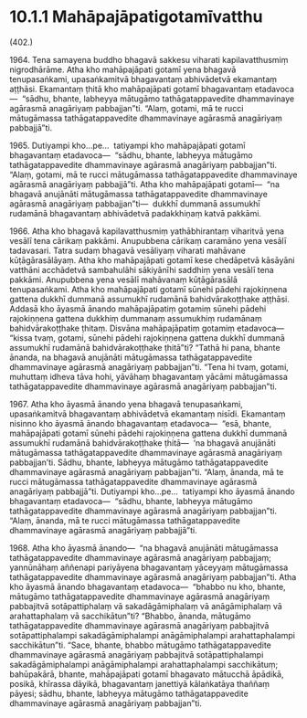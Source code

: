 

# 10.1.1 Mahāpajāpatigotamīvatthu




(402.)

1964\. Tena samayena buddho bhagavā sakkesu viharati kapilavatthusmiṃ nigrodhārāme. Atha kho mahāpajāpati gotamī yena bhagavā tenupasaṅkami, upasaṅkamitvā bhagavantaṃ abhivādetvā ekamantaṃ aṭṭhāsi. Ekamantaṃ ṭhitā kho mahāpajāpati gotamī bhagavantaṃ etadavoca—  “sādhu, bhante, labheyya mātugāmo tathāgatappavedite dhammavinaye agārasmā anagāriyaṃ pabbajjan”ti. “Alaṃ, gotami, mā te rucci mātugāmassa tathāgatappavedite dhammavinaye agārasmā anagāriyaṃ pabbajjā”ti.

1965\. Dutiyampi kho…pe…  tatiyampi kho mahāpajāpati gotamī bhagavantaṃ etadavoca—  “sādhu, bhante, labheyya mātugāmo tathāgatappavedite dhammavinaye agārasmā anagāriyaṃ pabbajjan”ti. “Alaṃ, gotami, mā te rucci mātugāmassa tathāgatappavedite dhammavinaye agārasmā anagāriyaṃ pabbajjā”ti. Atha kho mahāpajāpati gotamī—  “na bhagavā anujānāti mātugāmassa tathāgatappavedite dhammavinaye agārasmā anagāriyaṃ pabbajjan”ti—  dukkhī dummanā assumukhī rudamānā bhagavantaṃ abhivādetvā padakkhiṇaṃ katvā pakkāmi.

1966\. Atha kho bhagavā kapilavatthusmiṃ yathābhirantaṃ viharitvā yena vesālī tena cārikaṃ pakkāmi. Anupubbena cārikaṃ caramāno yena vesālī tadavasari. Tatra sudaṃ bhagavā vesāliyaṃ viharati mahāvane kūṭāgārasālāyaṃ. Atha kho mahāpajāpati gotamī kese chedāpetvā kāsāyāni vatthāni acchādetvā sambahulāhi sākiyānīhi saddhiṃ yena vesālī tena pakkāmi. Anupubbena yena vesālī mahāvanaṃ kūṭāgārasālā tenupasaṅkami. Atha kho mahāpajāpati gotamī sūnehi pādehi rajokiṇṇena gattena dukkhī dummanā assumukhī rudamānā bahidvārakoṭṭhake aṭṭhāsi. Addasā kho āyasmā ānando mahāpajāpatiṃ gotamiṃ sūnehi pādehi rajokiṇṇena gattena dukkhiṃ dummanaṃ assumukhiṃ rudamānaṃ bahidvārakoṭṭhake ṭhitaṃ. Disvāna mahāpajāpatiṃ gotamiṃ etadavoca—  “kissa tvaṃ, gotami, sūnehi pādehi rajokiṇṇena gattena dukkhī dummanā assumukhī rudamānā bahidvārakoṭṭhake ṭhitā”ti? “Tathā hi pana, bhante ānanda, na bhagavā anujānāti mātugāmassa tathāgatappavedite dhammavinaye agārasmā anagāriyaṃ pabbajjan”ti. “Tena hi tvaṃ, gotami, muhuttaṃ idheva tāva hohi, yāvāhaṃ bhagavantaṃ yācāmi mātugāmassa tathāgatappavedite dhammavinaye agārasmā anagāriyaṃ pabbajjan”ti.

1967\. Atha kho āyasmā ānando yena bhagavā tenupasaṅkami, upasaṅkamitvā bhagavantaṃ abhivādetvā ekamantaṃ nisīdi. Ekamantaṃ nisinno kho āyasmā ānando bhagavantaṃ etadavoca—  “esā, bhante, mahāpajāpati gotamī sūnehi pādehi rajokiṇṇena gattena dukkhī dummanā assumukhī rudamānā bahidvārakoṭṭhake ṭhitā—  ‘na bhagavā anujānāti mātugāmassa tathāgatappavedite dhammavinaye agārasmā anagāriyaṃ pabbajjan’ti. Sādhu, bhante, labheyya mātugāmo tathāgatappavedite dhammavinaye agārasmā anagāriyaṃ pabbajjan”ti. “Alaṃ, ānanda, mā te rucci mātugāmassa tathāgatappavedite dhammavinaye agārasmā anagāriyaṃ pabbajjā”ti. Dutiyampi kho…pe…  tatiyampi kho āyasmā ānando bhagavantaṃ etadavoca—  “sādhu, bhante, labheyya mātugāmo tathāgatappavedite dhammavinaye agārasmā anagāriyaṃ pabbajjan”ti. “Alaṃ, ānanda, mā te rucci mātugāmassa tathāgatappavedite dhammavinaye agārasmā anagāriyaṃ pabbajjā”ti.

1968\. Atha kho āyasmā ānando—  “na bhagavā anujānāti mātugāmassa tathāgatappavedite dhammavinaye agārasmā anagāriyaṃ pabbajjaṃ; yannūnāhaṃ aññenapi pariyāyena bhagavantaṃ yāceyyaṃ mātugāmassa tathāgatappavedite dhammavinaye agārasmā anagāriyaṃ pabbajjan”ti. Atha kho āyasmā ānando bhagavantaṃ etadavoca—  “bhabbo nu kho, bhante, mātugāmo tathāgatappavedite dhammavinaye agārasmā anagāriyaṃ pabbajitvā sotāpattiphalaṃ vā sakadāgāmiphalaṃ vā anāgāmiphalaṃ vā arahattaphalaṃ vā sacchikātun”ti? “Bhabbo, ānanda, mātugāmo tathāgatappavedite dhammavinaye agārasmā anagāriyaṃ pabbajitvā sotāpattiphalampi sakadāgāmiphalampi anāgāmiphalampi arahattaphalampi sacchikātun”ti. “Sace, bhante, bhabbo mātugāmo tathāgatappavedite dhammavinaye agārasmā anagāriyaṃ pabbajitvā sotāpattiphalampi sakadāgāmiphalampi anāgāmiphalampi arahattaphalampi sacchikātuṃ; bahūpakārā, bhante, mahāpajāpati gotamī bhagavato mātucchā āpādikā, posikā, khīrassa dāyikā, bhagavantaṃ janettiyā kālaṅkatāya thaññaṃ pāyesi; sādhu, bhante, labheyya mātugāmo tathāgatappavedite dhammavinaye agārasmā anagāriyaṃ pabbajjan”ti.



